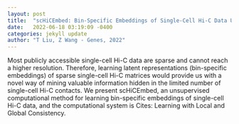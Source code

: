 ```yaml
---
layout: post
title:  "scHiCEmbed: Bin-Specific Embeddings of Single-Cell Hi-C Data Using Graph Auto-Encoders"
date:   2022-06-18 03:19:09 -0400
categories: jekyll update
author: "T Liu, Z Wang - Genes, 2022"
---
```

Most publicly accessible single-cell Hi-C data are sparse and cannot reach a higher resolution. Therefore, learning latent representations (bin-specific embeddings) of sparse single-cell Hi-C matrices would provide us with a novel way of mining valuable information hidden in the limited number of single-cell Hi-C contacts. We present scHiCEmbed, an unsupervised computational method for learning bin-specific embeddings of single-cell Hi-C data, and the computational system is  Cites: Learning with Local and Global Consistency.